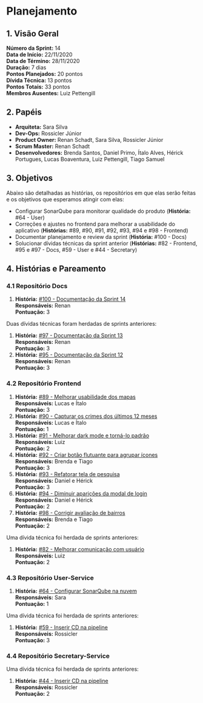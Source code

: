 # Planejamento

## 1. Visão Geral
**Número da Sprint:** 14                
**Data de Início:** 22/11/2020  
**Data de Término:** 28/11/2020  
**Duração:** 7 dias  
**Pontos Planejados:** 20 pontos  
**Dívida Técnica:** 13 pontos  
**Pontos Totais:** 33 pontos  
**Membros Ausentes:** Luiz Pettengill    

## 2. Papéis
* **Arquiteta:** Sara Silva
* **Dev-Ops:** Rossicler Júnior 
* **Product Owner:** Renan Schadt, Sara Silva, Rossicler Júnior
* **Scrum Master:** Renan Schadt
* **Desenvolvedores:** Brenda Santos, Daniel Primo, Ítalo Alves, Hérick Portugues, Lucas Boaventura, Luiz Pettengill, Tiago Samuel

## 3. Objetivos
Abaixo são detalhadas as histórias, os repositórios em que elas serão feitas e os objetivos que esperamos atingir com elas:

* Configurar SonarQube para monitorar qualidade do produto (**História:** #64 - User)
* Correções e ajustes no frontend para melhorar a usabilidade do aplicativo (**Histórias:** #89, #90, #91, #92, #93, #94 e #98 - Frontend)
* Documentar planejamento e review da sprint (**História:** #100 - Docs)
* Solucionar dívidas técnicas da sprint anterior (**Histórias:** #82 - Frontend, #95 e #97 - Docs, #59 - User e #44 - Secretary)

## 4. Histórias e Pareamento

### 4.1 Repositório Docs      
1. **História:** [#100 - Documentação da Sprint 14](https://github.com/fga-eps-mds/2020.1-stay-safe-docs/issues/100)    
**Responsáveis:** Renan     
**Pontuação:** 3    

Duas dívidas técnicas foram herdadas de sprints anteriores:  
1. **História:** [#97 - Documentação da Sprint 13](https://github.com/fga-eps-mds/2020.1-stay-safe-docs/issues/97)    
**Responsáveis:** Renan     
**Pontuação:** 3    
2. **História:** [#95 - Documentação da Sprint 12](https://github.com/fga-eps-mds/2020.1-stay-safe-docs/issues/95)    
**Responsáveis:** Renan     
**Pontuação:** 3    

### 4.2 Repositório Frontend
1. **História:** [#89 - Melhorar usabilidade dos mapas](https://github.com/fga-eps-mds/2020.1-stay-safe-front-end/issues/89)    
**Responsáveis:** Lucas e Ítalo        
**Pontuação:** 3         
2. **História:** [#90 - Capturar os crimes dos últimos 12 meses](https://github.com/fga-eps-mds/2020.1-stay-safe-front-end/issues/90)    
**Responsáveis:** Lucas e Ítalo       
**Pontuação:** 1            
3. **História:** [#91 - Melhorar dark mode e torná-lo padrão](https://github.com/fga-eps-mds/2020.1-stay-safe-front-end/issues/91)    
**Responsáveis:** Luiz       
**Pontuação:** 2        
4. **História:** [#92 - Criar botão flutuante para agrupar ícones](https://github.com/fga-eps-mds/2020.1-stay-safe-front-end/issues/92)    
**Responsáveis:** Brenda e Tiago      
**Pontuação:** 3    
5. **História:** [#93 - Refatorar tela de pesquisa](https://github.com/fga-eps-mds/2020.1-stay-safe-front-end/issues/93)    
**Responsáveis:** Daniel e Hérick     
**Pontuação:** 3    
6. **História:** [#94 - Diminuir aparições da modal de login](https://github.com/fga-eps-mds/2020.1-stay-safe-front-end/issues/94)    
**Responsáveis:** Daniel e Hérick     
**Pontuação:** 2    
7. **História:** [#98 - Corrigir avaliação de bairros](https://github.com/fga-eps-mds/2020.1-stay-safe-front-end/issues/98)    
**Responsáveis:** Brenda e Tiago       
**Pontuação:** 2    

Uma dívida técnica foi herdada de sprints anteriores:
1. **História:** [#82 - Melhorar comunicação com usuário](https://github.com/fga-eps-mds/2020.1-stay-safe-front-end/issues/82)    
**Responsáveis:** Luiz      
**Pontuação:** 2  
   
### 4.3 Repositório User-Service
1. **História:** [#64 - Configurar SonarQube na nuvem](https://github.com/fga-eps-mds/2020.1-stay-safe-user-service/issues/64)    
**Responsáveis:** Sara        
**Pontuação:** 1 

Uma dívida técnica foi herdada de sprints anteriores:

1. **História:** [#59 - Inserir CD na pipeline](https://github.com/fga-eps-mds/2020.1-stay-safe-user-service/issues/59)    
**Responsáveis:** Rossicler        
**Pontuação:** 3    

### 4.4 Repositório Secretary-Service     
Uma dívida técnica foi herdada de sprints anteriores:

1. **História:** [#44 - Inserir CD na pipeline](https://github.com/fga-eps-mds/2020.1-stay-safe-secretary-service/issues/44)    
**Responsáveis:** Rossicler    
**Pontuação:** 2    
